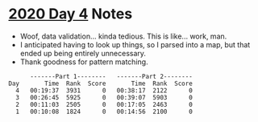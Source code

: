 # [2020 Day 4](https://adventofcode.com/2020/day/4) Notes

* Woof, data validation... kinda tedious. This is like... work, man.
* I anticipated having to look up things, so I parsed into a map, but that ended up being entirely unnecessary.
* Thank goodness for pattern matching.

```
      -------Part 1--------   -------Part 2--------
Day       Time  Rank  Score       Time  Rank  Score
  4   00:19:37  3931      0   00:38:17  2122      0
  3   00:26:45  5925      0   00:39:07  5903      0
  2   00:11:03  2505      0   00:17:05  2463      0
  1   00:10:08  1824      0   00:14:56  2100      0
```
